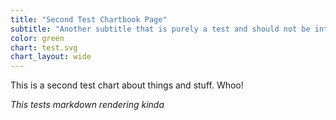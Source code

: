 ```yaml
---
title: "Second Test Chartbook Page"
subtitle: "Another subtitle that is purely a test and should not be interpreted as an accurate reflection of anything other than how many words fit inside the subtitle section"
color: green
chart: test.svg
chart_layout: wide
---
```

This is a second test chart about things and stuff. Whoo!

*This tests markdown rendering kinda*
